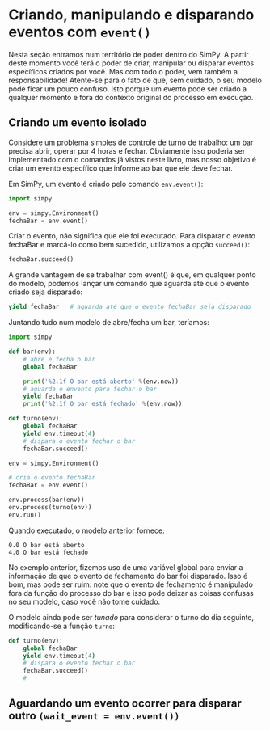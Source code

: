# Criando, manipulando e disparando eventos com `event()`
Nesta seção entramos num território de poder dentro do SimPy. A partir deste momento você terá o poder de criar, manipular ou disparar eventos específicos criados por você. 
Mas com todo o poder, vem também a responsabilidade!
Atente-se para o fato de que, sem cuidado, o seu modelo pode ficar um pouco confuso. Isto porque um evento pode ser criado a qualquer momento e fora do contexto original do processo em execução.

## Criando um evento isolado
Considere um problema simples de controle de turno de trabalho: um bar precisa abrir, operar por 4 horas e fechar. Obviamente isso poderia ser implementado com o comandos já vistos neste livro, mas nosso objetivo é criar um evento específico que informe ao bar que ele deve fechar.

Em SimPy, um evento é criado pelo comando `env.event()`:
```python
import simpy

env = simpy.Environment()
fechaBar = env.event()
```
Criar o evento, não significa que ele foi executado. Para disparar o evento fechaBar e marcá-lo como bem sucedido, utilizamos a opção `succeed()`:
```python
fechaBar.succeed()
```
A grande vantagem de se trabalhar com event() é que, em qualquer ponto do modelo, podemos lançar um comando que aguarda até que o evento criado seja disparado:
```python
yield fechaBar   # aguarda até que o evento fechaBar seja disparado
```
Juntando tudo num modelo de abre/fecha um bar, teríamos:
```python
import simpy

def bar(env):
    # abre e fecha o bar
    global fechaBar

    print('%2.1f O bar está aberto' %(env.now))
    # aguarda o envento para fechar o bar
    yield fechaBar
    print('%2.1f O bar está fechado' %(env.now))

def turno(env):
    global fechaBar
    yield env.timeout(4)
    # dispara o evento fechar o bar
    fechaBar.succeed()

env = simpy.Environment()

# cria o evento fechaBar
fechaBar = env.event()

env.process(bar(env))
env.process(turno(env))
env.run()
```
Quando executado, o modelo anterior fornece:
```
0.0 O bar está aberto
4.0 O bar está fechado
```
No exemplo anterior, fizemos uso de uma variável global para enviar a informação de que o evento de fechamento do bar foi disparado. Isso é bom, mas pode ser ruim: note que o evento de fechamento é manipulado fora da função do processo do bar e isso pode deixar as coisas confusas no seu modelo, caso você não tome cuidado.

O modelo ainda pode ser *tunado* para considerar o turno do dia seguinte, modificando-se a função `turno`:
```python
def turno(env):
    global fechaBar
    yield env.timeout(4)
    # dispara o evento fechar o bar
    fechaBar.succeed()
    # 
```

## Aguardando um evento ocorrer para disparar outro  `(wait_event = env.event())`

